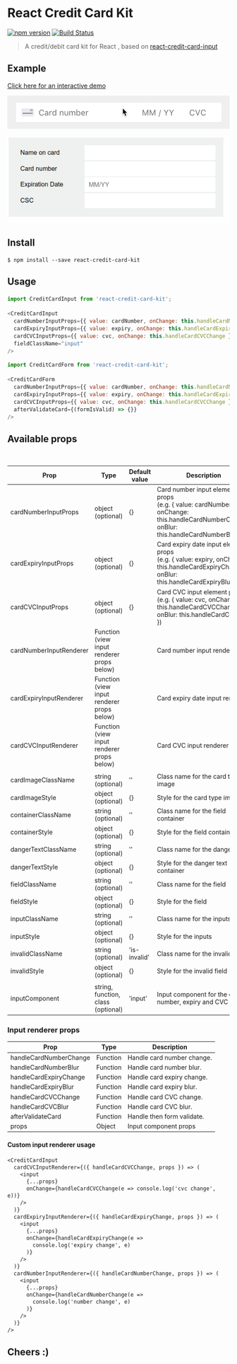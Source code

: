 # React Credit Card Kit

[![npm version](https://badge.fury.io/js/react-credit-card-kit.svg)](https://badge.fury.io/js/react-credit-card-kit)
[![Build Status](https://travis-ci.org/hungnt167/react-credit-card-kit.svg?branch=master)](https://travis-ci.org/hungnt167/react-credit-card-kit)

> A credit/debit card kit for React , based on  [react-credit-card-input](https://github.com/medipass/react-credit-card-input)

## Example

[Click here for an interactive demo](https://medipass.github.io/react-credit-card-input)

![](https://raw.githubusercontent.com/hungnt167/react-credit-card-kit/master/one-field.gif)


![](https://raw.githubusercontent.com/hungnt167/react-credit-card-kit/master/form.png)


## Install

```
$ npm install --save react-credit-card-kit
```


## Usage

```js
import CreditCardInput from 'react-credit-card-kit';

<CreditCardInput
  cardNumberInputProps={{ value: cardNumber, onChange: this.handleCardNumberChange }}
  cardExpiryInputProps={{ value: expiry, onChange: this.handleCardExpiryChange }}
  cardCVCInputProps={{ value: cvc, onChange: this.handleCardCVCChange }}
  fieldClassName="input"
/>
```


```js
import CreditCardForm from 'react-credit-card-kit';

<CreditCardForm
  cardNumberInputProps={{ value: cardNumber, onChange: this.handleCardNumberChange }}
  cardExpiryInputProps={{ value: expiry, onChange: this.handleCardExpiryChange }}
  cardCVCInputProps={{ value: cvc, onChange: this.handleCardCVCChange }}
  afterValidateCard={(formIsValid) => {}}
/>
```

## Available props

<table>
<thead><tr><th>Prop</th><th>Type</th><th>Default value</th><th>Description</th></tr></thead>
<tbody>
  <tr><td>  cardNumberInputProps </td><td>object (optional)</td><td>{}</td> <td>Card number input element props<br/>(e.g. { value: cardNumber, onChange: this.handleCardNumberChange, onBlur: this.handleCardNumberBlur })</td></tr>
  <tr><td>  cardExpiryInputProps </td><td>object (optional)</td><td>{}</td> <td>Card expiry date input element props<br/>(e.g. { value: expiry, onChange: this.handleCardExpiryChange, onBlur: this.handleCardExpiryBlur })</td></tr>
  <tr><td>  cardCVCInputProps </td><td>object (optional)</td><td>{}</td> <td>Card CVC input element props<br/>(e.g. { value: cvc, onChange: this.handleCardCVCChange, onBlur: this.handleCardCVCBlur })</td></tr>
  <tr><td>  cardNumberInputRenderer </td><td>Function (view input renderer props below)</td><td></td> <td>Card number input renderer</td></tr>
  <tr><td>  cardExpiryInputRenderer </td><td>Function (view input renderer props below)</td><td></td> <td>Card expiry date input renderer</td></tr>
  <tr><td>  cardCVCInputRenderer </td><td>Function (view input renderer props below)</td><td></td> <td>Card CVC input renderer</tr>
  <tr><td colspan="4"></tr>
  <tr><td>  cardImageClassName </td><td>string (optional)</td><td>''</td> <td>Class name for the card type image</td></tr>
  <tr><td>  cardImageStyle </td><td>object (optional)</td><td>{}</td> <td>Style for the card type image</td></tr>
  <tr><td>  containerClassName </td><td>string (optional)</td><td>''</td> <td>Class name for the field container</td></tr>
  <tr><td>  containerStyle </td><td>object (optional)</td><td>{}</td> <td>Style for the field container</td></tr>
  <tr><td>  dangerTextClassName </td><td>string (optional)</td><td>''</td> <td>Class name for the danger text</td></tr>
  <tr><td>  dangerTextStyle </td><td>object (optional)</td><td>{}</td> <td>Style for the danger text container</td></tr>
  <tr><td>  fieldClassName </td><td>string (optional)</td><td>''</td> <td>Class name for the field</td></tr>
  <tr><td>  fieldStyle </td><td>object (optional)</td><td>{}</td> <td>Style for the field</td></tr>
  <tr><td>  inputClassName </td><td>string (optional)</td><td>''</td> <td>Class name for the inputs</td></tr>
  <tr><td>  inputStyle </td><td>object (optional)</td><td>{}</td> <td>Style for the inputs</td></tr>
  <tr><td>  invalidClassName </td><td>string (optional)</td><td>'is-invalid'</td> <td>Class name for the invalid field</td></tr>
  <tr><td>  invalidStyle </td><td>object (optional)</td><td>{}</td> <td>Style for the invalid field</td></tr>
  <tr><td colspan="4"></tr>
  <tr><td>  inputComponent </td><td>string, function, class (optional)</td><td>'input'</td> <td>Input component for the card number, expiry and CVC input</td></tr>
</tbody>
</table>

### Input renderer props

<table>
<thead><tr><th>Prop</th><th>Type</th><th>Description</th></tr></thead>
<tbody>
  <tr><td>  handleCardNumberChange </td><td>Function</td> <td>Handle card number change.</td></tr>
  <tr><td>  handleCardNumberBlur </td><td>Function</td> <td>Handle card number blur.</td></tr>
  <tr><td>  handleCardExpiryChange </td><td>Function</td> <td>Handle card expiry change.</td></tr>
  <tr><td>  handleCardExpiryBlur </td><td>Function</td> <td>Handle card expiry blur.</td></tr>
  <tr><td>  handleCardCVCChange </td><td>Function</td> <td>Handle card CVC change.</td></tr>
  <tr><td>  handleCardCVCBlur </td><td>Function</td> <td>Handle card CVC blur.</td></tr>
  <tr><td>  afterValidateCard </td><td>Function</td> <td>Handle then form validate.</td></tr>
  <tr><td>  props </td><td>Object</td> <td>Input component props</td></tr>
</tbody>
</table>

#### Custom input renderer usage

```
<CreditCardInput
  cardCVCInputRenderer={({ handleCardCVCChange, props }) => (
    <input
      {...props}
      onChange={handleCardCVCChange(e => console.log('cvc change', e))}
    />
  )}
  cardExpiryInputRenderer={({ handleCardExpiryChange, props }) => (
    <input
      {...props}
      onChange={handleCardExpiryChange(e =>
        console.log('expiry change', e)
      )}
    />
  )}
  cardNumberInputRenderer={({ handleCardNumberChange, props }) => (
    <input
      {...props}
      onChange={handleCardNumberChange(e =>
        console.log('number change', e)
      )}
    />
  )}
/>
```

## Cheers :)